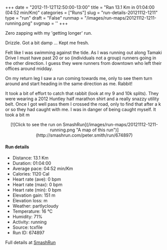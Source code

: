 +++
date = "2012-11-12T12:50:00-13:00"
title = "Ran 13.1 Km in 01:04:00 (04:52 min/Km)"
categories = ["Runs"]
slug = "run-details-20121112-1211"
type = "run"
draft = "False"
runmap = "/images/run-maps/20121112-1211-running.png"
svgmap = '<polyline points="0 55, 1 59, 4 57, 8 52, 13 49, 16 49, 20 50, 23 48, 23 47, 26 46, 34 46, 39 47, 46 53, 52 56, 56 56, 60 55, 65 54, 71 52, 76 53, 79 54, 83 52, 86 49, 83 44, 83 43, 83 42, 92 42, 95 41, 97 40, 100 41, 96 40, 94 42, 92 42, 84 42, 83 43, 83 45, 85 50, 82 53, 79 54, 76 53, 75 53, 70 52, 67 54, 65 54, 60 56, 59 56, 52 56, 46 54, 45 53, 42 50, 37 47, 35 46, 24 46, 23 46, 23 48, 20 50, 16 48, 11 51, 8 52, 4 57">'
+++

Zero zapping with my 'getting longer' run. 

Drizzle. Got a bit damp ... Kept me fresh. 

Felt like I was swimming against the tide. As I was running out along Tamaki Drive I must have past 20 or so (individuals not a group) runners going in the other direction. I guess they were runners from downtown who left their offices around midday. 

On my return leg I saw a run coming towards me, only to see them turn around and start heading in the same direction as me. Rabbit!

It took a bit of effort to catch that rabbit (look at my 9 and 10k splits). They were wearing a 2012 Huntley half marathon shirt and a really snazzy utility belt. Once I got well pass them I crossed the road, only to find that after a k or so they had caught with me. I was in danger of being caught myself.  It took a bit m

<!--more-->

<center>
[![Click to see the run on SmashRun](/images/run-maps/20121112-1211-running.png "A map of this run")](http://smashrun.com/peter.smith/run/674897)
</center>

#### Run details

* Distance: 13.1 Km
* Duration: 01:04:00
* Average pace: 04:52 min/Km
* Calories: 1120 Cal
* Heart rate (ave): 0 bpm
* Heart rate (max): 0 bpm
* Heart rate (min): 0 bpm
* Elevation gain: 151 m
* Elevation loss:  m
* Weather: partlycloudy
* Temperature: 16 &deg;C
* Humidity: 71%
* Activity: running
* Source: tcxfile
* Run ID: 674897

Full details at [SmashRun](http://smashrun.com/peter.smith/run/674897)